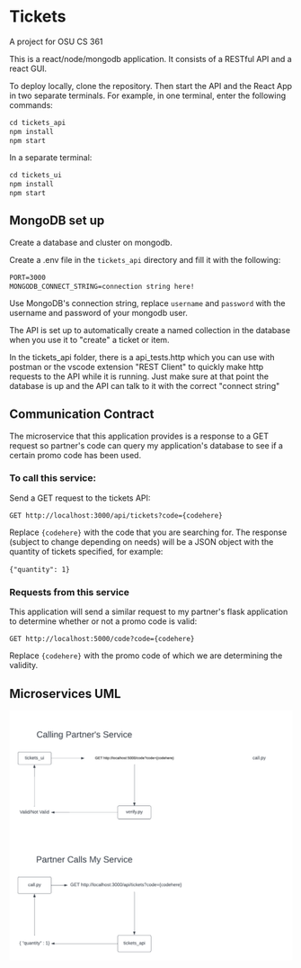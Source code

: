 # Tickets
A project for OSU CS 361

This is a react/node/mongodb application. It consists of a RESTful API and a react GUI.

To deploy locally, clone the repository. Then start the API and the React App in two separate terminals. For example, in one terminal, enter the following commands:

```
cd tickets_api
npm install
npm start
```
In a separate terminal:
```
cd tickets_ui
npm install
npm start
```

## MongoDB set up

Create a database and cluster on mongodb. 

Create a .env file in the `tickets_api` directory and fill it with the following:
```
PORT=3000
MONGODB_CONNECT_STRING=connection string here!
```
Use MongoDB's connection string, replace `username` and `password` with the username and password of your mongodb user.

The API is set up to automatically create a named collection in the database when you use it to "create" a ticket or item. 

In the tickets_api folder, there is a api_tests.http which you can use with postman or the vscode extension "REST Client" to quickly make http requests to the API while it is running. Just make sure at that point the database is up and the API can talk to it with the correct "connect string"

## Communication Contract 

The microservice that this application provides is a response to a GET request so partner's code can query my application's database to see if a certain promo code has been used. 

### To call this service:

Send a GET request to the tickets API:

```
GET http://localhost:3000/api/tickets?code={codehere}
```

Replace `{codehere}` with the code that you are searching for. The response (subject to change depending on needs) will be a JSON object with the quantity of tickets specified, for example:

`{"quantity": 1}`

### Requests from this service

This application will send a similar request to my partner's flask application to determine whether or not a promo code is valid:

```
GET http://localhost:5000/code?code={codehere}
```

Replace `{codehere}` with the promo code of which we are determining the validity. 

## Microservices UML

![Microservices](Microservices.png)